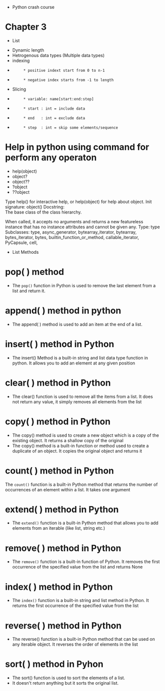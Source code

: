 - Python crash course
# Chapter 3

- List

* Dynamic length
* Hetrogenous data types (Multiple data types) 
* indexing 
*          * positive indext start from 0 to n-1
*          * negative index starts from -1 to length
* Slicing
*          * variable: name[start:end:step]
*          * start : int = include data 
*          * end   : int = exclude data
*          * step  : int = skip some elements/sequence

# Help in python using command for perform any operaton
* help(object)
* object?
* object??
* ?object
* ??object

Type help() for interactive help, or help(object) for help about object.
Init signature: object()
Docstring:     
The base class of the class hierarchy.

When called, it accepts no arguments and returns a new featureless
instance that has no instance attributes and cannot be given any.
Type:           type
Subclasses:     type, async_generator, bytearray_iterator, bytearray, bytes_iterator, bytes, builtin_function_or_method, callable_iterator, PyCapsule, cell,

- List Methods

# pop( ) method

* The `pop()` function in Python is used to remove the last element from a list and return it.

# append( ) method in python

* The append( ) method is used to add an item at the end of a list.

# insert( ) method in Python 

* The insert() Method is a built-in string and list data type function in python. It allows you to add an element at any given position

# clear( ) method in Python

* The clear() function is used to remove all the items from a list. It does not return any value, it simply removes all elements from the list

# copy( ) method in Python

* The copy() method is used to create a new object which is a copy of the existing object. It returns a shallow copy of the original
* The copy() method is a built-in function or method used to create a duplicate of an object. It copies the original object and returns it

# count( ) method in Python

The `count()` function is a built-in Python method that returns the number of occurrences of an element within a list. It takes one argument

# extend( ) method in Python
* The `extend()` function is a built-in Python method that allows you to add elements from an iterable (like list, string etc.)

# remove( ) method in Python
* The `remove()` function is a built-in function of Python. It removes the first occurrence of the specified value from the list and returns None

# index( ) method in Python
* The `index()` function is a built-in string and list method in Python. It returns the first occurrence of the specified value from the list

# reverse( ) method in Python
* The reverse() function is a built-in Python method that can be used on any iterable object. It reverses the order of elements in the list

# sort( ) method in Pyhon

* The sort() function is used to sort the elements of a list.
* It doesn't return anything but it sorts the original list.